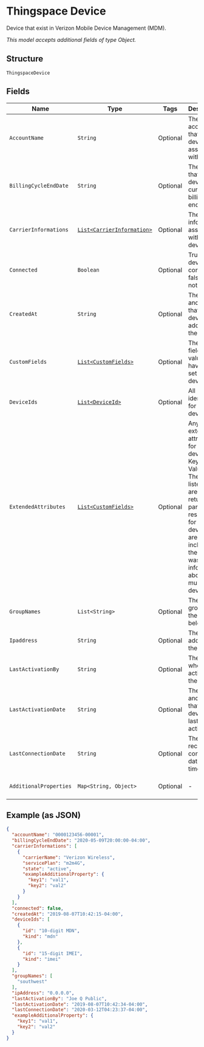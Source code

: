 
# Thingspace Device

Device that exist in Verizon Mobile Device Management (MDM).

*This model accepts additional fields of type Object.*

## Structure

`ThingspaceDevice`

## Fields

| Name | Type | Tags | Description | Getter | Setter |
|  --- | --- | --- | --- | --- | --- |
| `AccountName` | `String` | Optional | The billing account that the device is associated with. | String getAccountName() | setAccountName(String accountName) |
| `BillingCycleEndDate` | `String` | Optional | The date that the device's current billing cycle ends. | String getBillingCycleEndDate() | setBillingCycleEndDate(String billingCycleEndDate) |
| `CarrierInformations` | [`List<CarrierInformation>`](../../doc/models/carrier-information.md) | Optional | The carrier information associated with the device. | List<CarrierInformation> getCarrierInformations() | setCarrierInformations(List<CarrierInformation> carrierInformations) |
| `Connected` | `Boolean` | Optional | True if the device is connected; false if it is not. | Boolean getConnected() | setConnected(Boolean connected) |
| `CreatedAt` | `String` | Optional | The date and time that the device was added to the system. | String getCreatedAt() | setCreatedAt(String createdAt) |
| `CustomFields` | [`List<CustomFields>`](../../doc/models/custom-fields.md) | Optional | The custom fields and values that have been set for the device. | List<CustomFields> getCustomFields() | setCustomFields(List<CustomFields> customFields) |
| `DeviceIds` | [`List<DeviceId>`](../../doc/models/device-id.md) | Optional | All identifiers for the device. | List<DeviceId> getDeviceIds() | setDeviceIds(List<DeviceId> deviceIds) |
| `ExtendedAttributes` | [`List<CustomFields>`](../../doc/models/custom-fields.md) | Optional | Any extended attributes for the device, as Key and Value pairs. The pairs listed below are returned as part of the response for a single device, but are not included if the request was for information about multiple devices. | List<CustomFields> getExtendedAttributes() | setExtendedAttributes(List<CustomFields> extendedAttributes) |
| `GroupNames` | `List<String>` | Optional | The device groups that the device belongs to. | List<String> getGroupNames() | setGroupNames(List<String> groupNames) |
| `Ipaddress` | `String` | Optional | The IP address of the device. | String getIpaddress() | setIpaddress(String ipaddress) |
| `LastActivationBy` | `String` | Optional | The user who last activated the device. | String getLastActivationBy() | setLastActivationBy(String lastActivationBy) |
| `LastActivationDate` | `String` | Optional | The date and time that the device was last activated. | String getLastActivationDate() | setLastActivationDate(String lastActivationDate) |
| `LastConnectionDate` | `String` | Optional | The most recent connection date and time. | String getLastConnectionDate() | setLastConnectionDate(String lastConnectionDate) |
| `AdditionalProperties` | `Map<String, Object>` | Optional | - | Object getAdditionalProperty(String key) | additionalProperty(String key, Object value) |

## Example (as JSON)

```json
{
  "accountName": "0000123456-00001",
  "billingCycleEndDate": "2020-05-09T20:00:00-04:00",
  "carrierInformations": [
    {
      "carrierName": "Verizon Wireless",
      "servicePlan": "m2m4G",
      "state": "active",
      "exampleAdditionalProperty": {
        "key1": "val1",
        "key2": "val2"
      }
    }
  ],
  "connected": false,
  "createdAt": "2019-08-07T10:42:15-04:00",
  "deviceIds": [
    {
      "id": "10-digit MDN",
      "kind": "mdn"
    },
    {
      "id": "15-digit IMEI",
      "kind": "imei"
    }
  ],
  "groupNames": [
    "southwest"
  ],
  "ipAddress": "0.0.0.0",
  "lastActivationBy": "Joe Q Public",
  "lastActivationDate": "2019-08-07T10:42:34-04:00",
  "lastConnectionDate": "2020-03-12T04:23:37-04:00",
  "exampleAdditionalProperty": {
    "key1": "val1",
    "key2": "val2"
  }
}
```


